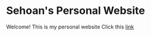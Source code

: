 # Sehoan's Personal Website

Welcome! This is my personal website
Click this [link](https://sehoan.github.io)

